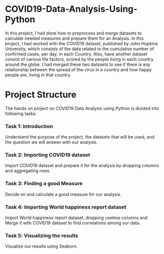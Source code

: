 # COVID19-Data-Analysis-Using-Python
In this project, I had done how to preprocess and merge datasets to calculate needed measures and prepare them for an Analysis. In this project, I had worked with the COVID19 dataset, published by John Hopkins University, which consists of the data related to the cumulative number of confirmed cases, per day, in each Country. Also, have another dataset consist of various life factors, scored by the people living in each country around the globe. I had merged these two datasets to see if there is any relationship between the spread of the virus in a country and how happy people are, living in that country.
# Project Structure
The hands on project on COVID19 Data Analysis using Python is divided into following tasks:

### Task 1: Introduction
Understand the purpose of the project, the datasets that will be used, and the question we will answer with our analysis.

### Task 2: Importing COVID19 dataset
Import COVID19 dataset and prepare it for the analysis by dropping columns and aggregating rows.

### Task 3: Finding a good Measure
Decide on and calculate a good measure for our analysis.

### Task 4: Importing World happiness report dataset
Import World happiness report dataset, dropping useless columns and Merge it with COVID19 dataset to find correlations among our data.

### Task 5: Visualizing the results
Visualize our results using Seaborn.
